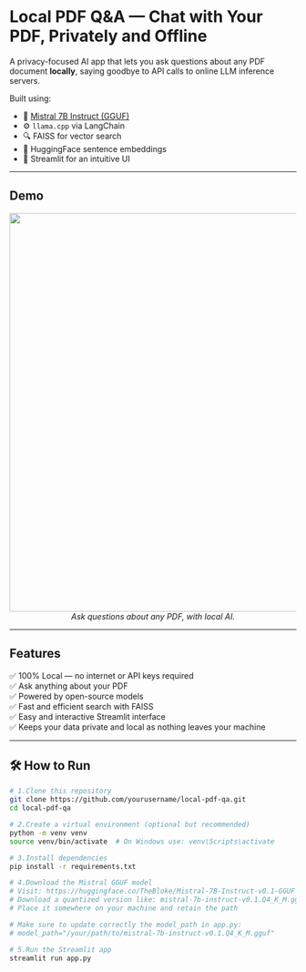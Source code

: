 # Local PDF Q&A — Chat with Your PDF, Privately and Offline

A privacy-focused AI app that lets you ask questions about any PDF document **locally**, saying goodbye to API calls to online LLM inference servers.

Built using:
- 🧠 [Mistral 7B Instruct (GGUF)](https://huggingface.co/TheBloke/Mistral-7B-Instruct-v0.1-GGUF)
- ⚙️ `llama.cpp` via LangChain
- 🔍 FAISS for vector search
- 🤗 HuggingFace sentence embeddings
- 🎯 Streamlit for an intuitive UI

---

##  Demo

<p align="center">
  <img src="screenshots/demo-1.png" width="700"/>
  <br/>
  <i>Ask questions about any PDF, with local AI.</i>
</p>

---

##  Features

✅ 100% Local — no internet or API keys required  
✅ Ask anything about your PDF  
✅ Powered by open-source models  
✅ Fast and efficient search with FAISS  
✅ Easy and interactive Streamlit interface  
✅ Keeps your data private and local as nothing leaves your machine

---

## 🛠️ How to Run

```bash
# 1.Clone this repository
git clone https://github.com/yourusername/local-pdf-qa.git
cd local-pdf-qa

# 2.Create a virtual environment (optional but recommended)
python -m venv venv
source venv/bin/activate  # On Windows use: venv\Scripts\activate

# 3.Install dependencies
pip install -r requirements.txt

# 4.Download the Mistral GGUF model
# Visit: https://huggingface.co/TheBloke/Mistral-7B-Instruct-v0.1-GGUF
# Download a quantized version like: mistral-7b-instruct-v0.1.Q4_K_M.gguf
# Place it somewhere on your machine and retain the path

# Make sure to update correctly the model_path in app.py:
# model_path="/your/path/to/mistral-7b-instruct-v0.1.Q4_K_M.gguf"

# 5.Run the Streamlit app
streamlit run app.py



